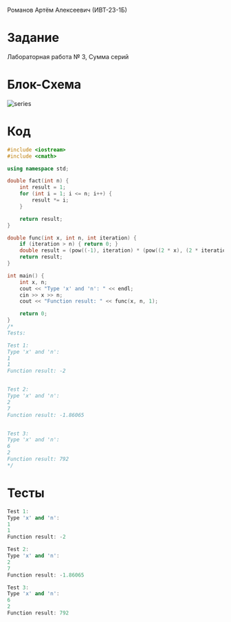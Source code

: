 Романов Артём Алексеевич (ИВТ-23-1Б)

# Задание

Лабораторная работа № 3, Сумма серий

# Блок-Схема
![series](https://github.com/Wingoush/LABS_PSTU_2023/assets/147124195/56fb0de0-96e8-4c9a-873d-f0bbbcc9606b)

# Код

```cpp
#include <iostream>
#include <cmath>

using namespace std;

double fact(int n) {
	int result = 1;
	for (int i = 1; i <= n; i++) {
		result *= i;
	}

	return result;
}

double func(int x, int n, int iteration) {
	if (iteration > n) { return 0; }
	double result = (pow((-1), iteration) * (pow((2 * x), (2 * iteration)) / fact(2 * iteration))) + func(x, n, iteration + 1);
	return result;
}

int main() {
	int x, n;
	cout << "Type 'x' and 'n': " << endl;
	cin >> x >> n;
	cout << "Function result: " << func(x, n, 1);

	return 0;
}
/*
Tests:

Test 1:
Type 'x' and 'n':
1
1
Function result: -2


Test 2:
Type 'x' and 'n':
2
7
Function result: -1.86065


Test 3:
Type 'x' and 'n':
6
2
Function result: 792
*/
```

# Тесты

```cpp
Test 1:
Type 'x' and 'n':
1
1
Function result: -2
```

```cpp
Test 2:
Type 'x' and 'n':
2
7
Function result: -1.86065
```

```cpp
Test 3:
Type 'x' and 'n':
6
2
Function result: 792
```

